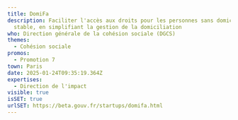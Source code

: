 ```yaml
---
title: DomiFa
description: Faciliter l'accès aux droits pour les personnes sans domicile
  stable, en simplifiant la gestion de la domiciliation
who: Direction générale de la cohésion sociale (DGCS)
themes:
  - Cohésion sociale
promos:
  - Promotion 7
town: Paris
date: 2025-01-24T09:35:19.364Z
expertises:
  - Direction de l'impact
visible: true
isSET: true
urlSET: https://beta.gouv.fr/startups/domifa.html
---
```

